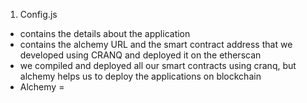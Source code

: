 1. Config.js
- contains the details about the application
- contains the alchemy URL and the smart contract address that we developed using CRANQ and deployed it on the etherscan
- we compiled and deployed all our smart contracts using cranq, but alchemy helps us to deploy the applications on blockchain
- Alchemy = 